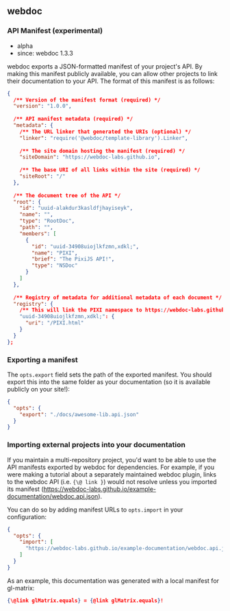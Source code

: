 ## webdoc

### API Manifest (experimental)

* alpha
* since: webdoc 1.3.3

webdoc exports a JSON-formatted manifest of your project's API. By making this manifest publicly available,
you can allow other projects to link their documentation to your API. The format of this manifest is as follows:

```json
{
  /** Version of the manifest format (required) */
  "version": "1.0.0",
  
  /** API manifest metadata (required) */
  "metadata": {
    /** The URL linker that generated the URIs (optional) */
    "linker": "require('@webdoc/template-library').Linker",
      
    /** The site domain hosting the manifest (required) */
    "siteDomain": "https://webdoc-labs.github.io",
    
    /** The base URI of all links within the site (required) */
    "siteRoot": "/"
  },
  
  /** The document tree of the API */
  "root": {
    "id": "uuid-alakdur3kasldfjhayiseyk",
    "name": "",
    "type": "RootDoc",
    "path": "",
    "members": [
      {
        "id": "uuid-34908uiojlkfzmn,xdkl;",
        "name": "PIXI",
        "brief": "The PixiJS API!",
        "type": "NSDoc"
      }
    ]
  },
  
  /** Registry of metadata for additional metadata of each document */
  "registry": {
    /** This will link the PIXI namespace to https://webdoc-labs.github.io/example-documentation/PIXI.html! */
    "uuid-34908uiojlkfzmn,xdkl;": {
      "uri": "/PIXI.html"
    }
  }
};
```

### Exporting a manifest

The `opts.export` field sets the path of the exported manifest. You should export this into the same folder
as your documentation (so it is available publicly on your site!):

```json
{
  "opts": {
    "export": "./docs/awesome-lib.api.json"
  }
}
```

### Importing external projects into your documentation

If you maintain a multi-repository project, you'd want to be able to use the API manifests exported by webdoc
for dependencies. For example, if you were making a tutorial about a separately maintained webdoc plugin,
links to the webdoc API (i.e. `{\@ link }`) would not resolve unless you imported its manifest
(https://webdoc-labs.github.io/example-documentation/webdoc.api.json).

You can do so by adding manifest URLs to `opts.import` in your configuration:

```json
{
  "opts": {
    "import": [
      "https://webdoc-labs.github.io/example-documentation/webdoc.api.json"
    ]
  }
}
```

As an example, this documentation was generated with a local manifest for gl-matrix:

```json
{\@link glMatrix.equals} = {@link glMatrix.equals}!
```